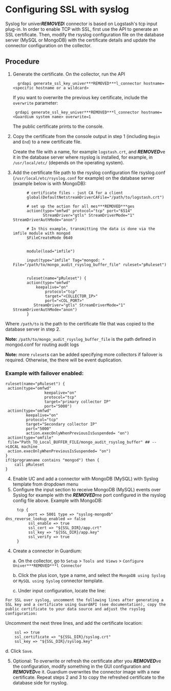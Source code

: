 # Configuring SSL with syslog

Syslog for univer***REMOVED***l connector is based on Logstash's tcp input plug-in. In order to enable TCP with SSL, first use the API to generate an SSL certificate. Then, modify the rsyslog configuration file on the database server (MySQL or MongoDB) with the certificate details and update the connector configuration on the collector.

## Procedure
1.	Generate the certificate. On the collector, run the API

          grdapi generate_ssl_key_univer***REMOVED***l_connector hostname=<specific hostname or a wildcard>

       If you want to overwrite the previous key certificate, include the ```overwrite``` parameter:

         grdapi generate_ssl_key_univer***REMOVED***l_connector hostname=<Guardium system name> overwrite=1

       The public certificate prints to the console.

2.	Copy the certificate from the console output in step 1 (including ```Begin``` and ```End```) to a new certificate file.

       Create the file with a name, for example ```logstash.crt```, and ***REMOVED***ve it in the database server where rsyslog is installed, for example, in ```/usr/local/etc/``` (depends on the operating system).

3.	Add the certificate file path to the rsyslog configuration file rsyslog.conf (```/usr/local/etc/rsyslog.conf``` for example) on the database server (example below is with MongoDB):
      ```
            # certificate files - just CA for a client
            global(DefaultNetstreamDriverCAFile="/path/to/logstash.crt")
            
            # set up the action for all mes***REMOVED***ges
            action(type="omfwd" protocol="tcp" port="6514"
                   StreamDriver="gtls" StreamDriverMode="1" StreamDriverAuthMode="anon")
            
            # In this example, transmitting the data is done via the imfile module with mongod
            $FileCreateMode 0640
            
            
            module(load="imfile")
            
            input(type="imfile" Tag="mongod: " File="/path/to/mongo_audit_rsyslog_buffer_file" ruleset="pRuleset")
            
            
            ruleset(name="pRuleset") {
            action(type="omfwd"
                keepalive="on"
                    protocol="tcp"
                    target="<COLLECTOR_IP>"
                    port="<COL_PORT>"
               StreamDriver="gtls" StreamDriverMode="1" StreamDriverAuthMode="anon")
            }
      ```
      
Where `/path/to` is the path to the certificate file that was copied to the database server in step 2.

**Note:** `/path/to/mongo_audit_rsyslog_buffer_file` is the path defined in mongod.conf for routing audit logs

**Note:** more `ruleset`s can be added specifying more collectors if failover is required. Otherwise, the there will be event duplication.

### Example with failover enabled:

```
ruleset(name="pRuleset") {
 action(type="omfwd"
                 keepalive="on"
                 protocol="tcp"
                 target="primary collector IP"
                 port="5000")
 action(type="omfwd"
         keepalive="on"
         protocol="tcp"
         target="Secondary collector IP"
         port="5000"
         action.execOnlyWhenPreviousIsSuspended= "on")
 action(type="omfile"
 file="Path_TO_Local_BUFFER_FILE/mongo_audit_rsyslog_buffer" ## -->LOCAL machine
 action.execOnlyWhenPreviousIsSuspended= "on")
}
if($programname contains "mongod") then {
    call pRuleset
}
```


4. Enable UC and add a connector with MongoDB (MySQL) with Syslog template from dropdown menu
5. Configure the input section to receive MongoDB (MySQL) events over Syslog for example with the ***REMOVED***me port configured in the rsyslog config file above. Example with MongoDB:

  ```
       tcp {
            port => 5001 type => "syslog-mongodb" dns_reverse_lookup_enabled => false
            ssl_enable => true
            ssl_cert => "${SSL_DIR}/app.crt"
            ssl_key => "${SSL_DIR}/app.key"
            ssl_verify => true
       }
   ```


4.	Create a connector in Guardium:

      a.	On the collector, go to ```Setup``` > ```Tools and Views``` > ```Configure Univer***REMOVED***l Connector```

      b.	Click the plus icon, type a name, and select the ```MongoDB using Syslog``` or  ```MySQL using Syslog``` connector template.

      c.	Under input configuration, locate the line:
      
``` 
For SSL over syslog, uncomment the following lines after generating a SSL key and a certificate using GuardAPI (see documentation), copy the public certificate to your data source and adjust the rsyslog configuration:
```
Uncomment the next three lines, and add the certificate location:
```
    ssl => true
	ssl_certificate => "${SSL_DIR}/syslog.crt"
	ssl_key => "${SSL_DIR}/syslog.key"
  ```
  d.	Click ```Save```.

5. Optional: To overwrite or refresh the certificate after you ***REMOVED***ve the configuration, modify something in the GUI configuration and ***REMOVED***ve it. Guardium overwrites the connector image with a new certificate. Repeat steps 2 and 3 to copy the refreshed certificate to the database side for rsyslog.
